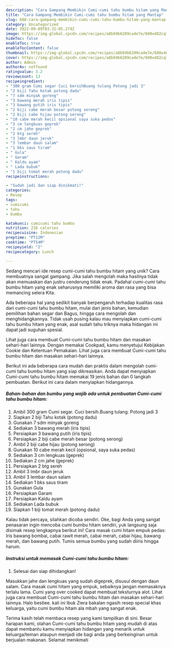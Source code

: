 ```yaml
---
description: "Cara Gampang Membikin Cumi-cumi tahu bumbu hitam yang Mantap"
title: "Cara Gampang Membikin Cumi-cumi tahu bumbu hitam yang Mantap"
slug: 688-cara-gampang-membikin-cumi-cumi-tahu-bumbu-hitam-yang-mantap
category: Uncategorized
date: 2022-09-09T03:32:05.274Z
image: https://img-global.cpcdn.com/recipes/a8b94b6209ca4e7e/680x482cq70/cumi-cumi-tahu-bumbu-hitam-foto-resep-utama.jpg
hideToc: false
enableToc: true
enableTocContent: false
thumbnail: https://img-global.cpcdn.com/recipes/a8b94b6209ca4e7e/680x482cq70/cumi-cumi-tahu-bumbu-hitam-foto-resep-utama.jpg
cover: https://img-global.cpcdn.com/recipes/a8b94b6209ca4e7e/680x482cq70/cumi-cumi-tahu-bumbu-hitam-foto-resep-utama.jpg
author: Admin
authorAv: notfound
ratingvalue: 3.2
reviewcount: 13
recipeingredient:
- "300 gram Cumi segar Cuci bersihBuang tulang Potong jadi 3"
- "2 biji Tahu kotak potong dadu"
- "7 sdm minyak goreng"
- "3 bawang merah iris tipis"
- "3 bawang putih iris tipis"
- "2 biji cabe merah besar potong serong"
- "2 biji cabe hijau potong serong"
- "10 cabe merah kecil opsional saya suka pedas"
- "3 cm lengkuas geprek"
- "2 cm jahe geprek"
- "2 btg sereh"
- "3 lmbr daun jeruk"
- "3 lembar daun salam"
- "1 bks saus tiram"
- " Gula"
- " Garam"
- " Kaldu ayam"
- " Lada bubuk"
- "1 biji tomat merah potong dadu"
recipeinstructions:

- "Sudah jadi dan siap dinikmati!"
categories:
- Resep
tags:
- cumicumi
- tahu
- bumbu

katakunci: cumicumi tahu bumbu 
nutrition: 216 calories
recipecuisine: Indonesian
preptime: "PT12M"
cooktime: "PT54M"
recipeyield: "2"
recipecategory: Lunch

---
```





Sedang mencari ide resep cumi-cumi tahu bumbu hitam yang unik? Cara membuatnya sangat gampang. Jika salah mengolah maka hasilnya tidak akan memuaskan dan justru cenderung tidak enak. Padahal cumi-cumi tahu bumbu hitam yang enak seharusnya memiliki aroma dan rasa yang bisa memancing selera Kita.





Ada beberapa hal yang sedikit banyak berpengaruh terhadap kualitas rasa dari cumi-cumi tahu bumbu hitam, mulai dari jenis bahan, kemudian pemilihan bahan segar dan Bagus, hingga cara mengolah dan menghidangkannya. Tidak usah pusing kalau mau menyiapkan cumi-cumi tahu bumbu hitam yang enak,      asal sudah tahu triknya maka hidangan ini dapat jadi suguhan spesial.














Lihat juga cara membuat Cumi-cumi tahu bumbu hitam dan masakan sehari-hari lainnya. Dengan memakai Cookpad, kamu menyetujui Kebijakan Cookie dan Ketentuan Pemakaian. Lihat juga cara membuat Cumi-cumi tahu bumbu hitam dan masakan sehari-hari lainnya.






Berikut ini ada beberapa cara mudah dan praktis dalam mengolah cumi-cumi tahu bumbu hitam yang siap dikreasikan. Anda dapat menyiapkan Cumi-cumi tahu bumbu hitam memakai 19 jenis bahan dan 0 langkah pembuatan. Berikut ini cara dalam menyiapkan hidangannya.

<!--inarticleads1-->

##### Bahan-bahan dan bumbu yang wajib ada untuk pembuatan Cumi-cumi tahu bumbu hitam:

1. Ambil 300 gram Cumi segar. Cuci bersih.Buang tulang. Potong jadi 3
1. Siapkan 2 biji Tahu kotak (potong dadu)
1. Gunakan 7 sdm minyak goreng
1. Sediakan 3 bawang merah (iris tipis)
1. Persiapkan 3 bawang putih (iris tipis)
1. Persiapkan 2 biji cabe merah besar (potong serong)
1. Ambil 2 biji cabe hijau (potong serong)
1. Gunakan 10 cabe merah kecil (opsional, saya suka pedas)
1. Sediakan 3 cm lengkuas (geprek)
1. Sediakan 2 cm jahe (geprek)
1. Persiapkan 2 btg sereh
1. Ambil 3 lmbr daun jeruk
1. Ambil 3 lembar daun salam
1. Sediakan 1 bks saus tiram
1. Gunakan  Gula
1. Persiapkan  Garam
1. Persiapkan  Kaldu ayam
1. Sediakan  Lada bubuk
1. Siapkan 1 biji tomat merah (potong dadu)


Kalau tidak percaya, silahkan dicoba sendiri. Oke, bagi Anda yang sangat penasaran ingin mencoba cumi bumbu hitam sendiri, yuk langsung saja disimak resep lengkapnya berikut ini! Cara masak cumi hitam empuk pedas: Iris bawang bombai, cabai rawit merah, cabai merah, cabai hijau, bawang merah, dan bawang putih. Tumis semua bumbu yang sudah diiris hingga harum. 

<!--inarticleads2-->

##### Instruksi untuk memasak Cumi-cumi tahu bumbu hitam:


1. Selesai dan siap dihidangkan!

Masukkan jahe dan lengkuas yang sudah digeprek, disusul dengan daun salam. Cara masak cumi hitam yang empuk, sebaiknya jangan memasaknya terlalu lama. Cumi yang over cooked dapat membuat teksturnya alot. Lihat juga cara membuat Cumi-cumi tahu bumbu hitam dan masakan sehari-hari lainnya. Halo bestiee. kali ini Ibuk Ziera bakalan ngasih resep special khas keluarga, yaitu cumi bumbu hitam ala mbah yang sangat enak. 

Terima kasih telah membaca resep yang kami tampilkan di sini. Besar harapan kami, olahan Cumi-cumi tahu bumbu hitam yang mudah di atas dapat membantu kamu menyiapkan hidangan yang menarik untuk keluarga/teman ataupun menjadi ide bagi anda yang berkeinginan untuk berjualan makanan. Selamat menikmati
